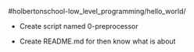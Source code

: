 

#holbertonschool-low_level_programming/hello_world/

- Create script named 0-preprocessor

- Create README.md for then know what is about

